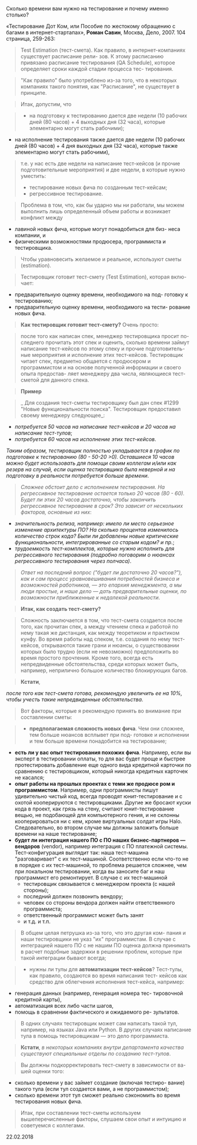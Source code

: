 Сколько времени вам нужно на тестирование и почему именно столько?

«Тестирование Дот Ком, или Пособие по жестокому обращению с багами в интернет-стартапах», **Роман Савин**, Москва, Дело, 2007. 104 страница, 259-263:

> Test Estimation (тест-смета). Как правило, в интернет-компаниях существует расписание рели- зов. К этому расписанию привязано расписание тестирования (QA Schedule), которое определяет сроки каждой стадии процесса тес- тирования.

> "Как правило" было употреблено из-за того, что в некоторых компаниях такого понятия, как "Расписание", не существует в принципе.

> Итак, допустим, что

> - на подготовку к тестированию дается две недели (10 рабочих дней (80 часов) + 4 выходных дня (32 часа), которые элементарно могут стать рабочими);
- на исполнение тестирования также дается две недели(10 рабочих дней (80 часов) + 4 дня выходных дня (32 часа), которые также элементарно могут стать рабочими),

> т.е. у нас есть две недели на написание тест-кейсов (и прочие подготовительные мероприятия) и  две недели, в которые нужно уместить:
> - тестирование новых фича по созданным тест-кейсам;
> - регрессивное тестирование.

> Проблема в том, что, как бы ударно мы ни работали, мы можем выполнить лишь определенный объем работы и возникает конфликт между
- лавиной новых фича, которые могут понадобиться для биз- неса компании, и
- физическими возможностями продюсера, программиста и тестировщика.

> Чтобы уравновесить желаемое и реальное, используют сметы (estimation).

> Тестировщик готовит тест-смету (Test Estimation), которая вклю- чает:
- предварительную оценку времени, необходимого на под- готовку к тестированию;
- предварительную оценку времени, необходимого на тести- рование новых фича.

> **Как тестировщик готовит тест-смету?** Очень просто:

> после того как написан спек, менеджер тестировщика просит по- следнего прочитать этот спек и оценить, сколько времени займут написание тест-кейсов по этому спеку и прочие подготовитель- ные мероприятия и исполнение этих тест-кейсов. Тестировщик читает спек, предметно общается с продюсером и программистом и на основе полученной информации и своего опыта предостав- ляет менеджеру два числа, являющиеся тест-сметой для данного спека.

> **Пример**

> _Для создания тест-сметы тестировщику был дан спек #1299 "Новые функциональности поиска".Тестировщик предоставил своему менеджеру следующее_:
- _потребуется 50 часов на написание тест-кейсов и 20 часов на написание тест-тулов_;
- _потребуется 60 часов на исполнение этих тест-кейсов_.
> _Таким образом, тестировщик полностью укладывается в график по подготовке к тестированию (80 - 50-20 >0). Оставшиеся 10 часов можно будет использовать для помощи своим коллегам и/или как резерв на случай, если оценка тестировщика была неверной и на подготовку в реальности потребуется больше времени_.

> _Сложнее обстоит дело с исполнением тестирования. На регрессивное тестирование остается только 20 часов (80 - 60). Будет ли этих 20 часов достаточно, чтобы закончить регрессивное тестирование в срок? Это зависит от нескольких факторов, основные из них_:
- _значительность релиза, например: имело ли место серьезное изменение архитектуры ПО? На сколько процентов изменилось количество строк кода? Были ли добавлены новые критические функциональности, интегрированные со старым кодом? и пр._;
- _трудоемкость тест-комплектов, которые нужно исполнить для регрессивного тестирования (подробно поговорим о нюансах регрессивного тестирования через полчаса)_.

> _Ответ на последний вопрос ("будет ли достаточно 20 часов?"), как и сам процесс уравновешивания потребностей бизнеса и возможностей работников, — это епархия менеджмента, а мы люди простые, и наше дело — дать предварительные оценки, по возможности приближенные к недалекой реальности_.

> **Итак, как создать тест-смету?**

> Сложность заключается в том, что тест-смета создается после того, как прочитан спек, а между чтением спека и работой по нему такая же дистанция, как между теоретиком и практиком кунфу. Во время работы над спеком, т.е. создания по нему тест-кейсов, открываются такие грани и нюансы, о существовании которых было трудно (если не невозможно) предположить во время простого прочтения. Кроме того, всегда есть непредвиденные обстоятельства, среди которых может быть, например, неприлично большое количество блокирующих багов.

> **Кстати**,
> _после того как тест-смета готова, рекомендую увеличить ее на 10%, чтобы учесть такие непредвиденные обстоятельства_.

> Вот факторы, которые я рекомендую принять во внимание при составлении сметы:

> - **предполагаемая сложность новых фича**. Чем они сложнее, тем больше нюансов всплывет при под- готовке и исполнении и тем больше времени понадобится на тестирование;
- **есть ли у вас опыт тестирования похожих фича**. Например, если вы эксперт в тестировании оплаты, то для вас будет проще и быстрее протестировать добавление еще одного вида кредитной карточки по сравнению с тестировщиком, который никогда кредитных карточек не касался;
- **опыт работы на прошлых проектах с теми же продюсе ром и программистом**. Например, одни программисты пишут удивительно чистый код, всегда проводят юнит-тестирование и с охотой кооперируются с тестировщиками. Другие же бросают куски кода в проект, как грязь на стену, считают юнит-тестирование вещью, не подобающей для компьютерного гения, и не склонны кооперироваться ни с кем, кроме виртуальных солдат игры Halo. Следовательно, во втором случае мы должны заложить больше времени на наше тестирование;
- **будет ли интеграция нашего ПО с ПО наших бизнес-партнеров — вендоров** (vendor), например интеграция с ПО платежной системы. Тест-конфигурация выглядит так: наша тест-машина "разговаривает" с их тест-машиной. Соответственно если что-то не в порядке с их тест-машиной, то проблема решается сложнее, чем при локальном тестировании, когда вы заносите баг и наш программист его ремонтирует. В случае с их тест-машиной
  - тестировщик связывается с менеджером проекта (с нашей стороны);
  - последний должен позвонить вендору;
  - человек со стороны вендора должен найти ответственного программиста;
  - ответственный программист может быть занят
  - и т.д. и т.п.

>  В общем целая петрушка из-за того, что это другая ком- пания и наши тестировщики не указ "их" программистам. В случае с интеграцией нашего ПО с не нашим ПО оценка должна принимать в расчет подобные задержки в решении проблем, которые при такой интеграции бывают всегда;

> - нужны ли тулы для **автоматизации тест-кейсов**? Тест-тулы, как правило, создаются во время написания тест- кейсов как средство для облегчения исполнения тест-кейса, например:
  - генерация данных (например, генерация номера тес- тировочной кредитной карты),
  - автоматизация всех либо части шагов,
  - помощь в сравнении фактического и ожидаемого ре-
зультатов.

> В одних случаях тестировщик может сам написать такой тул, например, на языках Java или Python. В других случаях написание тула в помощь тестировщикам — это дело программиста.

> **Кстати**,
> _в некоторых компаниях внутри департамента качества существуют специальные отделы по созданию тест-тулов_.

>  Вы должны подкорректировать тест-смету в зависимости от ва- шей оценки того:
- сколько времени у вас займет создание (включая тестиро- вание) такого тула (если тул создается вами, а не программистом);
- сколько времени этот тул сможет реально сэкономить во время тестирования новых фича.

> Итак, при составлении тест-сметы используем вышеперечисленные факторы, слушаем свои опыт и интуицию и советуемся с коллегами.

22.02.2018